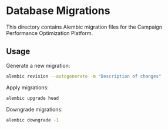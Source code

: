 # Database Migrations

This directory contains Alembic migration files for the Campaign Performance Optimization Platform.

## Usage

Generate a new migration:
```bash
alembic revision --autogenerate -m "Description of changes"
```

Apply migrations:
```bash
alembic upgrade head
```

Downgrade migrations:
```bash
alembic downgrade -1
``` 